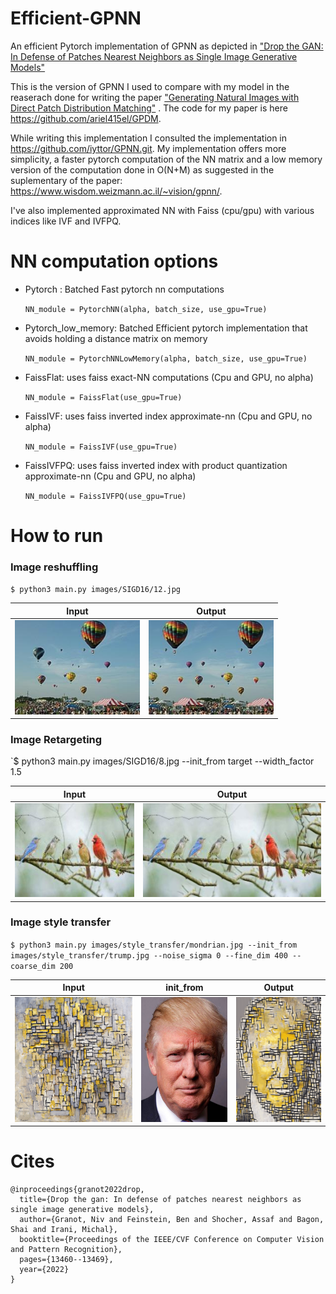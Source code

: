 # Efficient-GPNN
An efficient Pytorch implementation of GPNN as depicted in ["Drop the GAN: In Defense of Patches Nearest Neighbors as Single Image Generative Models"](https://arxiv.org/abs/2103.15545)

This is the version of GPNN I used to compare with my model in the reaserach done for writing the paper
["Generating Natural Images with Direct Patch Distribution Matching"](https://arxiv.org/abs/2203.11862)
. The code for my paper is here https://github.com/ariel415el/GPDM.

While writing this implementation I consulted the implementation in https://github.com/iyttor/GPNN.git.
My implementation offers more simplicity, a faster pytorch computation of the NN matrix and a low memory version of the computation done in O(N+M) as 
suggested in the suplementary of the paper: https://www.wisdom.weizmann.ac.il/~vision/gpnn/.

I've also implemented approximated NN with Faiss (cpu/gpu) with various indices like IVF and IVFPQ.


# NN computation options
- Pytorch : Batched Fast pytorch nn computations

  `NN_module = PytorchNN(alpha, batch_size, use_gpu=True)`

- Pytorch_low_memory: Batched Efficient pytorch implementation that avoids holding a distance matrix on memory

  `NN_module = PytorchNNLowMemory(alpha, batch_size, use_gpu=True)`

- FaissFlat: uses faiss exact-NN computations (Cpu and GPU, no alpha)

  `NN_module = FaissFlat(use_gpu=True)`

- FaissIVF: uses faiss inverted index approximate-nn (Cpu and GPU, no alpha)

  `NN_module = FaissIVF(use_gpu=True)`

- FaissIVFPQ: uses faiss inverted index with product quantization approximate-nn (Cpu and GPU, no alpha)
  
  `NN_module = FaissIVFPQ(use_gpu=True)`


# How to run
### Image reshuffling
`$ python3 main.py images/SIGD16/12.jpg`

| Input                                                   | Output                                                      |
|---------------------------------------------------------|-------------------------------------------------------------| 
| <img src="images/SIGD16/12.jpg" width="200"/> | <img src="Readme_images/reshuffle.png" width="200"/>|  


### Image Retargeting
`$ python3 main.py images/SIGD16/8.jpg --init_from target --width_factor 1.5

| Input                                                   | Output                                                             |
|---------------------------------------------------------|--------------------------------------------------------------------| 
| <img src="images/SIGD16/8.jpg" height="150"/>  | <img src="Readme_images/retarget.png" height="150"/> |  

### Image style transfer
`$ python3 main.py images/style_transfer/mondrian.jpg --init_from images/style_transfer/trump.jpg --noise_sigma 0 --fine_dim 400 --coarse_dim 200`

| Input                                                        | init_from                                                 | Output                                                     |
|--------------------------------------------------------------|-----------------------------------------------------------|------------------------------------------------------------| 
| <img src="images/style_transfer/mondrian.jpg" height="200"/> | <img src="images/style_transfer/trump.jpg" height="200"/> | <img src="Readme_images/style_transfer.png" height="200"/> |  

# Cites
```
@inproceedings{granot2022drop,
  title={Drop the gan: In defense of patches nearest neighbors as single image generative models},
  author={Granot, Niv and Feinstein, Ben and Shocher, Assaf and Bagon, Shai and Irani, Michal},
  booktitle={Proceedings of the IEEE/CVF Conference on Computer Vision and Pattern Recognition},
  pages={13460--13469},
  year={2022}
}
```

